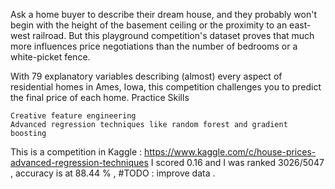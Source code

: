 Ask a home buyer to describe their dream house, and they probably won't begin with the height of the basement ceiling or the proximity to an east-west railroad. But this playground competition's dataset proves that much more influences price negotiations than the number of bedrooms or a white-picket fence.

With 79 explanatory variables describing (almost) every aspect of residential homes in Ames, Iowa, this competition challenges you to predict the final price of each home.
Practice Skills

    Creative feature engineering 
    Advanced regression techniques like random forest and gradient boosting

This is a competition in Kaggle : https://www.kaggle.com/c/house-prices-advanced-regression-techniques
I scored 0.16 and I was ranked 3026/5047 , accuracy is at 88.44 % , #TODO : improve data .
